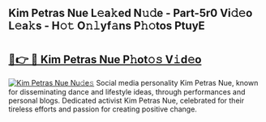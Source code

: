 ## Kim Petras Nue L𝚎a𝚔ed N𝚞𝚍e - Part-5r0 Vi𝚍𝚎o L𝚎a𝚔s - H𝚘𝚝 O𝚗𝚕yf𝚊ns P𝚑𝚘tos PtuyE

# <h2><a href="http://kf68w39.oniu.top/?m=Kim+Petras+Nue">🔗👉 🔴 Kim Petras Nue P𝚑ot𝚘𝚜 V𝚒d𝚎o</a></h2>

[![Kim Petras Nue Nu𝚍e𝚜](https://i.imgur.com/0qMVB7G.gif)](http://kf68w39.oniu.top/?m=Kim+Petras+Nue)
Social media personality Kim Petras Nue, known for disseminating dance and lifestyle ideas, through performances and personal blogs. Dedicated activist Kim Petras Nue, celebrated for their tireless efforts and passion for creating positive change.  
